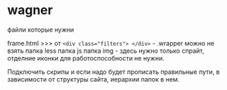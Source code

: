 wagner
======

файли которые нужни

frame.html >>> от     `<div class="filters"> </div>` - .wrapper можно не взять
папка less
папка js
папка img - здесь нужно только спрайт, отделние иконки для работоспособности не нужни.

Подключить скрипы  и если надо будет прописать правильные пути, в зависимости  от структуры сайта, иерархии папок в нем.
